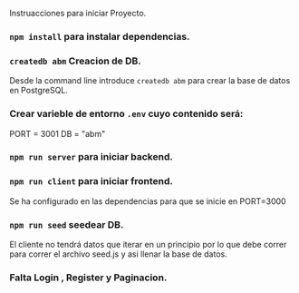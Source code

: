 Instruacciones para iniciar Proyecto.

### `npm install` para instalar dependencias.

### `createdb abm` Creacion de DB.

Desde la command line introduce `createdb abm` para crear la base de datos en PostgreSQL.

### Crear varieble de entorno `.env` cuyo contenido será:

PORT = 3001
DB = "abm"

### `npm run server` para iniciar backend.

### `npm run client` para iniciar frontend.

Se ha configurado en las dependencias para que se inicie en PORT=3000

### `npm run seed` seedear DB.

El cliente no tendrá datos que iterar en un principio por lo que debe correr para correr el archivo seed.js y asi llenar la base de datos.

### Falta Login , Register y Paginacion.

